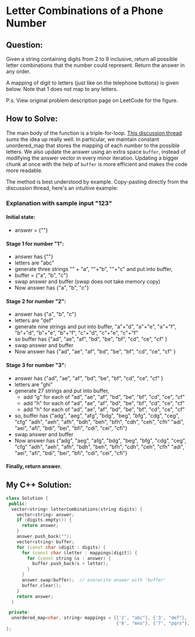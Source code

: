 # Letter Combinations of a Phone Number

## Question:
Given a string containing digits from 2 to 9 inclusive, return all
possible letter combinations that the number could represent. Return
the answer in any order.

A mapping of digit to letters (just like on the telephone buttons) is
given below. Note that 1 does not map to any letters.

P.s. View original problem description page on LeetCode for the
figure.

## How to Solve:

The main body of the function is a triple-for-loop. [This discussion
thread](https://leetcode.com/problems/letter-combinations-of-a-phone-number/discuss/8090/Iterative-c%2B%2B-solution-in-0ms)
sums the idea up really well. In particular, we maintain constant
unordered_map that stores the mapping of each number to the possible
letters. We also update the answer using an extra space `buffer`,
instead of modifying the answer vector in every minor
iteration. Updating a bigger chunk at once with the help of `buffer`
is more efficient and makes the code more readable.

The method is best understood by example. Copy-pasting directly
from the discussion thread, here's an intuitive example:

### Explanation with sample input "123"

#### Initial state:

- answer = {""}

#### Stage 1 for number "1":

- answer has {""}
- letters are "abc"
- generate three strings "" + "a", ""+"b", ""+"c" and put into buffer,
- buffer = {"a", "b", "c"}
- swap answer and buffer (swap does not take memory copy)
- Now answer has {"a", "b", "c"}

#### Stage 2 for number "2":

- answer has {"a", "b", "c"}
- letters are "def"
- generate nine strings and put into buffer,
  "a"+"d", "a"+"e", "a"+"f",
  "b"+"d", "b"+"e", "b"+"f",
  "c"+"d", "c"+"e", "c"+"f"
- so buffer has {"ad", "ae", "af", "bd", "be", "bf", "cd", "ce", "cf" }
- swap answer and buffer
- Now answer has {"ad", "ae", "af", "bd", "be", "bf", "cd", "ce", "cf" }

#### Stage 3 for number "3":

- answer has {"ad", "ae", "af", "bd", "be", "bf", "cd", "ce", "cf" }
- letters are "ghi"
- generate 27 strings and put into buffer,
  - add "g" for each of "ad", "ae", "af", "bd", "be", "bf", "cd",
    "ce", "cf"
  - add "h" for each of "ad", "ae", "af", "bd", "be", "bf", "cd",
    "ce", "cf"
  - add "h" for each of "ad", "ae", "af", "bd", "be", "bf", "cd",
    "ce", "cf"
- so, buffer has
 {"adg", "aeg", "afg", "bdg", "beg", "bfg", "cdg", "ceg", "cfg"
 "adh", "aeh", "afh", "bdh", "beh", "bfh", "cdh", "ceh", "cfh"
 "adi", "aei", "afi", "bdi", "bei", "bfi", "cdi", "cei", "cfi"}
- swap answer and buffer
- Now answer has
 {"adg", "aeg", "afg", "bdg", "beg", "bfg", "cdg", "ceg", "cfg"
 "adh", "aeh", "afh", "bdh", "beh", "bfh", "cdh", "ceh", "cfh"
 "adi", "aei", "afi", "bdi", "bei", "bfi", "cdi", "cei", "cfi"}

#### Finally, return answer.

## My C++ Solution:

```cpp
class Solution {
 public:
  vector<string> letterCombinations(string digits) {
    vector<string> answer;
    if (digits.empty()) {
      return answer;
    }
    answer.push_back("");
    vector<string> buffer;
    for (const char &digit : digits) {
      for (const char &letter : mappings[digit]) {
        for (const string &s : answer) {
          buffer.push_back(s + letter);
        }
      }
      answer.swap(buffer);  // overwrite answer with 'buffer'
      buffer.clear();
    }
    return answer;
  }

 private:
  unordered_map<char, string> mappings = {{'2', "abc"}, {'3', "def"},  {'4', "ghi"}, {'5', "jkl"},
                                          {'6', "mno"}, {'7', "pqrs"}, {'8', "tuv"}, {'9', "wxyz"}};
};
```
